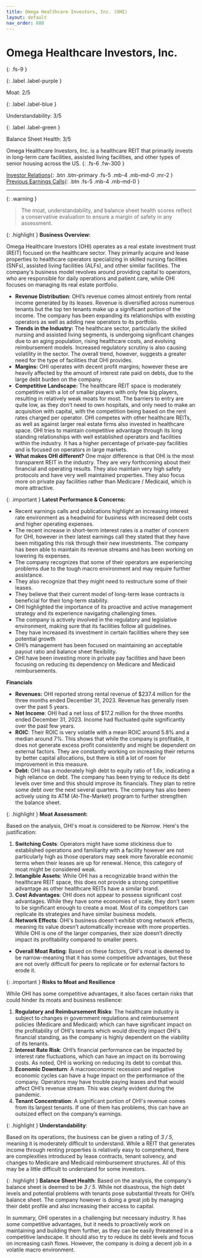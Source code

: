 ```yaml
---
title: Omega Healthcare Investors, Inc. (OHI)
layout: default
nav_order: 888
---
```


# Omega Healthcare Investors, Inc.
{: .fs-9 }

{: .label .label-purple }

Moat: 2/5

{: .label .label-blue }

Understandability: 3/5

{: .label .label-green }

Balance Sheet Health: 3/5

Omega Healthcare Investors, Inc. is a healthcare REIT that primarily invests in long-term care facilities, assisted living facilities, and other types of senior housing across the US.
{: .fs-6 .fw-300 }

[Investor Relations](https://www.google.com/search?q=OHI+investor+relations){: .btn .btn-primary .fs-5 .mb-4 .mb-md-0 .mr-2 }
[Previous Earnings Calls](https://discountingcashflows.com/company/OHI/transcripts/){: .btn .fs-5 .mb-4 .mb-md-0 }

---

{: .warning }
>The moat, understandability, and balance sheet health scores reflect a conservative evaluation to ensure a margin of safety in any assessment.



{: .highlight }
**Business Overview:**

Omega Healthcare Investors (OHI) operates as a real estate investment trust (REIT) focused on the healthcare sector. They primarily acquire and lease properties to healthcare operators specializing in skilled nursing facilities (SNFs), assisted living facilities (ALFs), and other similar facilities. The company's business model revolves around providing capital to operators, who are responsible for daily operations and patient care, while OHI focuses on managing its real estate portfolio. 
*  **Revenue Distribution**: OHI’s revenue comes almost entirely from rental income generated by its leases. Revenue is diversified across numerous tenants but the top ten tenants make up a significant portion of the income. The company has been expanding its relationships with existing operators as well as adding new operators to its portfolio.
*   **Trends in the Industry:** The healthcare sector, particularly the skilled nursing and assisted living segments, is undergoing significant changes due to an aging population, rising healthcare costs, and evolving reimbursement models. Increased regulatory scrutiny is also causing volatility in the sector. The overall trend, however, suggests a greater need for the type of facilities that OHI provides.
*   **Margins:** OHI operates with decent profit margins; however these are heavily affected by the amount of interest rate paid on debts, due to the large debt burden on the company.
*   **Competitive Landscape:** The healthcare REIT space is moderately competitive with a lot of smaller players with only few big players, resulting in relatively weak moats for most. The barriers to entry are quite low, as they don’t need to own hospitals, and only need to make an acquisition with capital, with the competition being based on the rent rates charged per operator. OHI competes with other healthcare REITs, as well as against larger real estate firms also invested in healthcare space. OHI tries to maintain competitive advantage through its long standing relationships with well established operators and facilities within the industry. It has a higher percentage of private-pay facilities and is focused on operators in large markets. 
*  **What makes OHI different?** One major difference is that OHI is the most transparent REIT in the industry. They are very forthcoming about their financial and operating results. They also maintain very high safety protocols and have very well maintained properties. They also focus more on private pay facilities rather than Medicare / Medicaid, which is more attractive.

{: .important }
**Latest Performance & Concerns:**

* Recent earnings calls and publications highlight an increasing interest rate environment as a headwind for business with increased debt costs and higher operating expenses.
*  The recent increase in short-term interest rates is a matter of concern for OHI, however in their latest earnings call they stated that they have been mitigating this risk through their new investments. The company has been able to maintain its revenue streams and has been working on lowering its expenses.
*  The company recognizes that some of their operators are experiencing problems due to the tough macro environment and may require further assistance.
* They also recognize that they might need to restructure some of their leases. 
* They believe that their current model of long-term lease contracts is beneficial for their long-term stability. 
* OHI highlighted the importance of its proactive and active management strategy and its experience navigating challenging times.
* The company is actively involved in the regulatory and legislative environment, making sure that its facilities follow all guidelines.
*  They have increased its investment in certain facilities where they see potential growth
* OHI’s management has been focused on maintaining an acceptable payout ratio and balance sheet flexibility.
* OHI have been investing more in private pay facilities and have been focusing on reducing its dependency on Medicare and Medicaid reimbursements.

 **Financials**
* **Revenues:** OHI reported strong rental revenue of $237.4 million for the three months ended December 31, 2023. Revenue has generally risen over the past 5 years.
*   **Net Income**: OHI had a net loss of $17.2 million for the three months ended December 31, 2023. Income had fluctuated quite significantly over the past few years.
* **ROIC**: Their ROIC is very volatile with a mean ROIC around 5.8% and a median around 7%. This shows that while the company is profitable, it does not generate excess profit consistently and might be dependent on external factors. They are constantly working on increasing their returns by better capital allocations, but there is still a lot of room for improvement in this measure.
* **Debt:** OHI has a moderately high debt to equity ratio of 1.6x, indicating a high reliance on debt. The company has been trying to reduce its debt levels over time and this should improve its financials. They plan to retire some debt over the next several quarters. The company has also been actively using its ATM (At-The-Market) program to further strengthen the balance sheet.

{: .highlight }
**Moat Assessment:**

Based on the analysis, OHI's moat is considered to be *Narrow*. Here's the justification:

1. **Switching Costs**: Operators might have some stickiness due to established operations and familiarity with a facility however are not particularly high as those operators may seek more favorable economic terms when their leases are up for renewal. Hence, this category of moat might be considered weak.
2. **Intangible Assets**: While OHI has a recognizable brand within the healthcare REIT space, this does not provide a strong competitive advantage as other healthcare REITs have a similar brand.  
3. **Cost Advantages**: OHI does not appear to possess significant cost advantages. While they have some economies of scale, they don’t seem to be significant enough to create a moat. Most of its competitors can replicate its strategies and have similar business models.
4. **Network Effects**: OHI's business doesn't exhibit strong network effects, meaning its value doesn’t automatically increase with more properties. While OHI is one of the larger companies, their size doesn’t directly impact its profitability compared to smaller peers.
 *   **Overall Moat Rating**: Based on these factors, OHI's moat is deemed to be narrow-meaning that it has some competitive advantages, but these are not overly difficult for peers to replicate or for external factors to erode it.

{: .important }
**Risks to Moat and Resilience**

While OHI has some competitive advantages, it also faces certain risks that could hinder its moats and business resilience:

1.  **Regulatory and Reimbursement Risks**: The healthcare industry is subject to changes in government regulations and reimbursement policies (Medicare and Medicaid) which can have significant impact on the profitability of OHI's tenants which would directly impact OHI's financial standing, as the company is highly dependent on the viability of its tenants.
2.   **Interest Rate Risk**: OHI’s financial performance can be impacted by interest rate fluctuations, which can have an impact on its borrowing costs. As noted, OHI is working on reducing its debt to combat this.
3.   **Economic Downturn**: A macroeconomic recession and negative economic cycles can have a huge impact on the performance of the company. Operators may have trouble paying leases and that would affect OHI’s revenue stream. This was clearly evident during the pandemic.
4.  **Tenant Concentration**: A significant portion of OHI's revenue comes from its largest tenants. If one of them has problems, this can have an outsized effect on the company’s earnings.

{: .highlight }
**Understandability**:

Based on its operations, the business can be given a rating of *3 / 5*, meaning it is moderately difficult to understand. While a REIT that generates income through renting properties is relatively easy to comprehend, there are complexities introduced by lease contracts, tenant solvency, and changes to Medicare and Medicaid reimbursement structures. All of this may be a little difficult to understand for some investors.

{: .highlight }
**Balance Sheet Health**:
Based on the analysis, the company's balance sheet is deemed to be *3 / 5*. While not disastrous, the high debt levels and potential problems with tenants pose substantial threats for OHI’s balance sheet. The company however is doing a great job by managing their debt profile and also increasing their access to capital.  

In summary, OHI operates in a challenging but necessary industry. It has some competitive advantages, but it needs to proactively work on maintaining and building them further, as they can be easily threatened in a competitive landscape. It should also try to reduce its debt levels and focus on increasing cash flows. However, the company is doing a decent job in a volatile macro environment.
